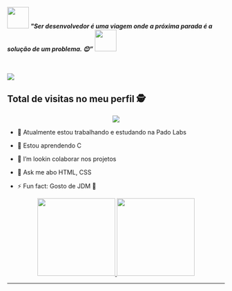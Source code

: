 <img src="https://media.giphy.com/media/gH3LO09IOiZIqePwv9/giphy.gif" width="50" /> <b><i align="center"> "Ser desenvolvedor é uma viagem onde a próxima parada é a solução de um problema. 😊”</i></b> <img src="https://media.giphy.com/media/qjqUcgIyRjsl2/giphy.gif" width="50" />
</p>
<br><br>

<img src="https://c.tenor.com/nWEV5e3Re68AAAAC/angolano-equilibrista.gif"/>

## Total de visitas no meu perfil :detective: <br>
 <p align="center"> 
   <img alingn="center" src="https://profile-counter.glitch.me/JOAO-VITOR-SOARES/count.svg" />
 </p>
</p>

- 🔭  Atualmente estou trabalhando e estudando na Pado Labs

- 🌱  Estou aprendendo C 

- 👯 I’m lookin colaborar nos projetos 

- 💬 Ask me abo  HTML, CSS

- ⚡ Fun fact:  Gosto de  JDM  🔰

<div align="center">
  <a href="https://github.com/JOAO-VITOR-SOARES">
  <img height="180em" src="https://github-readme-stats.vercel.app/api?username=JOAO-VITOR-SOARES&show_icons=true&theme=dark&include_all_commits=true&count_private=true"/>


<img height="180em" src="https://github-readme-stats.vercel.app/api/top-langs/?username=JOAO-VITOR-SOARES&layout=compact&langs_count=7&theme=dark"/>
</div>
<hr>
